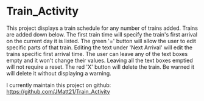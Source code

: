# Train_Activity

This project displays a train schedule for any number of trains added. Trains are added down below. 
The first train time will specify the train's first arrival on the current day it is listed. 
The green '=' button will allow the user to edit specific parts of that train. Editing the text under 'Next Arrival' will edit the trains specific first arrival time.
The user can leave any of the text boxes empty and it won't change their values.
Leaving all the text boxes emptied will not require a reset.
The red 'X' button will delete the train.
Be warned it will delete it without displaying a warning.

I currently maintain this project on github: https://github.com/JMatt21/Train_Activity